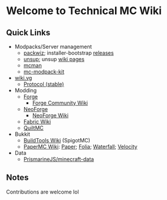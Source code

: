 # Welcome to Technical MC Wiki

## Quick Links

- Modpacks/Server management
  - [packwiz](https://packwiz.infra.link/); installer-bootstrap [releases](https://github.com/packwiz/packwiz-installer-bootstrap/releases)
  - [unsup](https://git.sleeping.town/unascribed/unsup); unsup [wiki pages](https://git.sleeping.town/unascribed/unsup/wiki/?action=_pages)
  - [mcman](https://paradigmmc.github.io/mcman/)
  - [mc-modpack-kit](https://github.com/jh-devv/mc-modpack-kit)
- [wiki.vg](https://wiki.vg/Main_Page)
  - [Protocol (stable)](https://wiki.vg/Protocol)
- Modding
  - [Forge](https://files.minecraftforge.net/net/minecraftforge/forge/)
    - [Forge Community Wiki](https://forge.gemwire.uk/wiki/Main_Page)
  - [NeoForge](https://neoforged.net/)
    - [NeoForge Wiki](https://docs.neoforged.net/)
  - [Fabric Wiki](https://fabricmc.net/wiki/start)
  - [QuiltMC](https://quiltmc.org/en/)
- Bukkit
  - [BuildTools Wiki](https://www.spigotmc.org/wiki/buildtools/) (SpigotMC)
  - [PaperMC Wiki](https://docs.papermc.io/): [Paper](https://docs.papermc.io/paper); [Folia](https://docs.papermc.io/folia); [Waterfall](https://docs.papermc.io/waterfall); [Velocity](https://docs.papermc.io/velocity)
- Data
  - [PrismarineJS/minecraft-data](https://github.com/PrismarineJS/minecraft-data)

## Notes

Contributions are welcome lol

